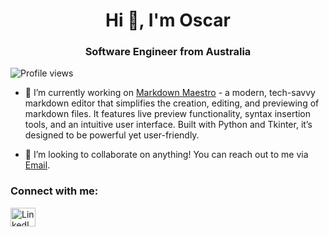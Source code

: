<h1 align="center">Hi 👋, I'm Oscar</h1>
<h3 align="center">Software Engineer from Australia</h3>

<p align="left">
  <img src="https://komarev.com/ghpvc/?username=blue-1ms&label=Profile%20views&color=0e75b6&style=flat" alt="Profile views" />
</p>

- 🔭 I’m currently working on [Markdown Maestro](https://github.com/blue-1ms/markdown-mastro/releases) - a modern, tech-savvy markdown editor that simplifies the creation, editing, and previewing of markdown files. It features live preview functionality, syntax insertion tools, and an intuitive user interface. Built with Python and Tkinter, it’s designed to be powerful yet user-friendly.

- 👯 I’m looking to collaborate on anything! You can reach out to me via [Email](mailto:mew@mewhouse.com.au).

<h3 align="left">Connect with me:</h3>
<p align="left">
  <a href="https://linkedin.com/in/oscar-tian" target="_blank">
    <img align="center" src="https://raw.githubusercontent.com/rahuldkjain/github-profile-readme-generator/master/src/images/icons/Social/linked-in-alt.svg" alt="LinkedIn" height="30" width="40" />
  </a>
</p>
